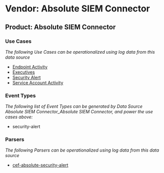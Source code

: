 Vendor: Absolute SIEM Connector
===============================
Product: Absolute SIEM Connector
--------------------------------

### Use Cases

_The following Use Cases can be operationalized using log data from this data source_

* [Endpoint Activity](../UseCases/usecase_endpoint_activity.md)
* [Executives](../UseCases/usecase_executives.md)
* [Security Alert](../UseCases/usecase_security_alert.md)
* [Service Account Activity](../UseCases/usecase_service_account_activity.md)


### Event Types

_The following list of Event Types can be generated by Data Source Absolute SIEM Connector_Absolute SIEM Connector, and power the use cases above:_

- security-alert


### Parsers

_The following Parsers can be operationalized using log data from this data source_

* [cef-absolute-security-alert](../Parsers/parserContent_cef-absolute-security-alert.md)
